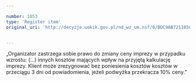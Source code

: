 ```yaml
---

number: 1053
type: 'Register item'
original_uri: 'http://decyzje.uokik.gov.pl/nd_wz_um.nsf/0/BDC9AB721185CD56C12572DD003297C9?OpenDocument'


---
```


„Organizator zastrzega sobie prawo do zmiany ceny imprezy w przypadku wzrostu: (...) innych kosztów mających wpływ na przyjętą kalkulację imprezy. Klient może zrezygnować bez poniesienia kosztów kosztów w przeciągu 3 dni od powiadomienia, jeżeli podwyżka przekracza 10% ceny.”
